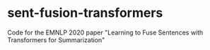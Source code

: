 # sent-fusion-transformers
Code for the EMNLP 2020 paper "Learning to Fuse Sentences with Transformers for Summarization"
